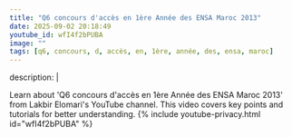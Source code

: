 ```yaml
---
title: "Q6 concours d'accès en 1ère Année des ENSA Maroc 2013"
date: 2025-09-02 20:18:49 
youtube_id: wfI4f2bPUBA
image: ""
tags: [q6, concours, d, accès, en, 1ère, année, des, ensa, maroc]
---
```

description: |
  
  Learn about 'Q6 concours d'accès en 1ère Année des ENSA Maroc 2013' from Lakbir Elomari's YouTube channel. This video covers key points and tutorials for better understanding.
{% include youtube-privacy.html id="wfI4f2bPUBA" %}

